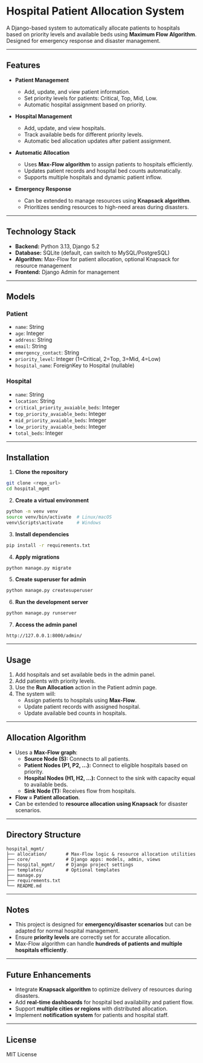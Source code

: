 # Hospital Patient Allocation System

A Django-based system to automatically allocate patients to hospitals based on priority levels and available beds using **Maximum Flow Algorithm**. Designed for emergency response and disaster management.

---

## Features

- **Patient Management**
  - Add, update, and view patient information.
  - Set priority levels for patients: Critical, Top, Mid, Low.
  - Automatic hospital assignment based on priority.

- **Hospital Management**
  - Add, update, and view hospitals.
  - Track available beds for different priority levels.
  - Automatic bed allocation updates after patient assignment.

- **Automatic Allocation**
  - Uses **Max-Flow algorithm** to assign patients to hospitals efficiently.
  - Updates patient records and hospital bed counts automatically.
  - Supports multiple hospitals and dynamic patient inflow.

- **Emergency Response**
  - Can be extended to manage resources using **Knapsack algorithm**.
  - Prioritizes sending resources to high-need areas during disasters.

---

## Technology Stack

- **Backend:** Python 3.13, Django 5.2  
- **Database:** SQLite (default, can switch to MySQL/PostgreSQL)  
- **Algorithm:** Max-Flow for patient allocation, optional Knapsack for resource management  
- **Frontend:** Django Admin for management  

---

## Models

### Patient
- `name`: String
- `age`: Integer
- `address`: String
- `email`: String
- `emergency_contact`: String
- `priority_level`: Integer (1=Critical, 2=Top, 3=Mid, 4=Low)
- `hospital_name`: ForeignKey to Hospital (nullable)

### Hospital
- `name`: String
- `location`: String
- `critical_priority_avaiable_beds`: Integer
- `top_priority_avaiable_beds`: Integer
- `mid_priority_avaiable_beds`: Integer
- `low_priority_avaiable_beds`: Integer
- `total_beds`: Integer

---

## Installation

1. **Clone the repository**

```bash
git clone <repo_url>
cd hospital_mgmt
```

2. **Create a virtual environment**

```bash
python -m venv venv
source venv/bin/activate  # Linux/macOS
venv\Scripts\activate     # Windows
```

3. **Install dependencies**

```bash
pip install -r requirements.txt
```

4. **Apply migrations**

```bash
python manage.py migrate
```

5. **Create superuser for admin**

```bash
python manage.py createsuperuser
```

6. **Run the development server**

```bash
python manage.py runserver
```

7. **Access the admin panel**

```
http://127.0.0.1:8000/admin/
```

---

## Usage

1. Add hospitals and set available beds in the admin panel.
2. Add patients with priority levels.
3. Use the **Run Allocation** action in the Patient admin page.
4. The system will:
   - Assign patients to hospitals using **Max-Flow**.
   - Update patient records with assigned hospital.
   - Update available bed counts in hospitals.

---

## Allocation Algorithm

- Uses a **Max-Flow graph**:
  - **Source Node (S):** Connects to all patients.
  - **Patient Nodes (P1, P2, …):** Connect to eligible hospitals based on priority.
  - **Hospital Nodes (H1, H2, …):** Connect to the sink with capacity equal to available beds.
  - **Sink Node (T):** Receives flow from hospitals.
- **Flow = Patient allocation**.  
- Can be extended to **resource allocation using Knapsack** for disaster scenarios.

---

## Directory Structure

```
hospital_mgmt/
├── allocation/       # Max-Flow logic & resource allocation utilities
├── core/             # Django apps: models, admin, views
├── hospital_mgmt/    # Django project settings
├── templates/        # Optional templates
├── manage.py
├── requirements.txt
└── README.md
```

---

## Notes

- This project is designed for **emergency/disaster scenarios** but can be adapted for normal hospital management.
- Ensure **priority levels** are correctly set for accurate allocation.
- Max-Flow algorithm can handle **hundreds of patients and multiple hospitals efficiently**.

---

## Future Enhancements

- Integrate **Knapsack algorithm** to optimize delivery of resources during disasters.
- Add **real-time dashboards** for hospital bed availability and patient flow.
- Support **multiple cities or regions** with distributed allocation.
- Implement **notification system** for patients and hospital staff.

---

## License

MIT License